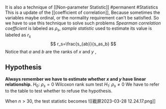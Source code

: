 It is also a technique of [[Non-parameter Statistic]]
#permanent #Statistics 
This is a update of the [[coefficient of correlation]], Because sometimes the variables maybe ordinal, or the normality requirement can't be satisfied.
So we have to use this technique to solve such problems
*Spearman correlation coefficient* is labeled as $\rho _s$, *sample statistic* used to estimate its value is labeled as $r_s$
$$
r_s=\frac{s_{ab}}{s_as_b}
$$
Notice that $a$ and $b$ are the ranks of $x$ and $y$ ,
## Hypothesis
**Always remember we have to estimate whether $x$ and $y$ have linear relationship.**
$H_0$: $\rho_s = 0$ Wilcoxon rank sum test $H_1$: $\rho_s ≠ 0$
We have to refer to the table to test whether to refuse the hypothesis.

When $n>30$, the test statistic becomes
![[截屏2023-03-28 12.24.17.png]]